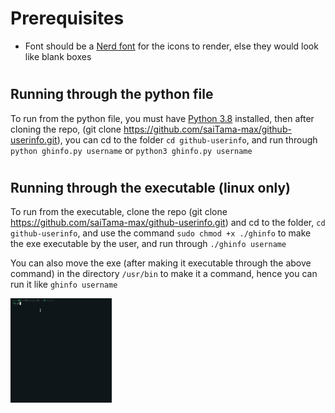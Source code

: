 # Prerequisites
- Font should be a [Nerd font](https://www.nerdfonts.com/) for the icons to render, else they would look like blank boxes
# 
# 


## Running through the python file
To run from the python file, you must have [Python 3.8](https://www.python.org/downloads/) installed, then after cloning the repo, (git clone https://github.com/saiTama-max/github-userinfo.git),
you can cd to the folder `cd github-userinfo`, and run through `python ghinfo.py username` or `python3 ghinfo.py username`
# 

## Running through the executable (linux only)
To run from the executable, clone the repo (git clone https://github.com/saiTama-max/github-userinfo.git) and cd to the folder, `cd github-userinfo`,
and use the command `sudo chmod +x ./ghinfo` to make the exe executable by the user, and run through `./ghinfo username`

You can also move the exe (after making it executable through the above command) in the directory `/usr/bin` to make it a command, hence you can run it like `ghinfo username`

![](preview2.gif)
